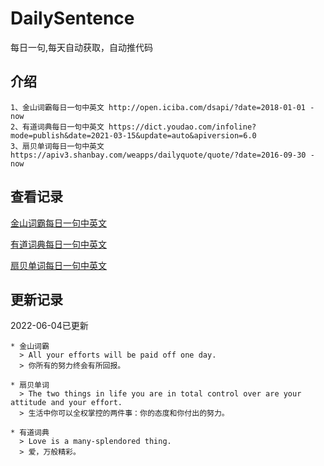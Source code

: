 # DailySentence

每日一句,每天自动获取，自动推代码

## 介绍

```
1、金山词霸每日一句中英文 http://open.iciba.com/dsapi/?date=2018-01-01 - now
2、有道词典每日一句中英文 https://dict.youdao.com/infoline?mode=publish&date=2021-03-15&update=auto&apiversion=6.0
3、扇贝单词每日一句中英文 https://apiv3.shanbay.com/weapps/dailyquote/quote/?date=2016-09-30 - now
```

## 查看记录

[金山词霸每日一句中英文](./data/iciba/)

[有道词典每日一句中英文](./data/youdao/)

[扇贝单词每日一句中英文](./data/shanbay/)

## 更新记录
2022-06-04已更新 
```
* 金山词霸
  > All your efforts will be paid off one day.
  > 你所有的努力终会有所回报。

* 扇贝单词
  > The two things in life you are in total control over are your attitude and your effort.
  > 生活中你可以全权掌控的两件事：你的态度和你付出的努力。

* 有道词典
  > Love is a many-splendored thing.
  > 爱，万般精彩。

```
